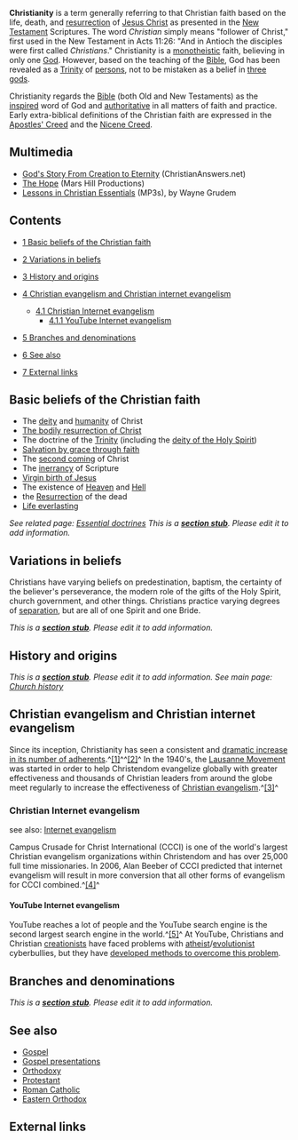 **Christianity** is a term generally referring to that Christian
faith based on the life, death, and
[resurrection](Resurrection "Resurrection") of
[Jesus Christ](Jesus_Christ "Jesus Christ") as presented in the
[New Testament](New_Testament "New Testament") Scriptures. The word
*Christian* simply means "follower of Christ," first used in the
New Testament in Acts 11:26: "And in Antioch the disciples were
first called *Christians*." Christianity is a
[monotheistic](Monotheism "Monotheism") faith, believing in only
one [God](God "God"). However, based on the teaching of the
[Bible](Bible "Bible"), God has been revealed as a
[Trinity](Trinity "Trinity") of [persons](Person "Person"), not to
be mistaken as a belief in [three gods](Tritheism "Tritheism").

Christianity regards the [Bible](Bible "Bible") (both Old and New
Testaments) as the
[inspired](Inspiration_of_the_Bible "Inspiration of the Bible")
word of God and
[authoritative](Authority_of_the_Bible "Authority of the Bible") in
all matters of faith and practice. Early extra-biblical definitions
of the Christian faith are expressed in the
[Apostles' Creed](Apostles'_Creed "Apostles' Creed") and the
[Nicene Creed](Nicene_Creed "Nicene Creed").

## Multimedia

-   [God's Story From Creation to Eternity](http://video.google.com/videoplay?docid=-5907330498400109190&hl=en)
    (ChristianAnswers.net)
-   [The Hope](http://video.google.com/videoplay?docid=4325834831664280928&hl=en)
    (Mars Hill Productions)
-   [Lessons in Christian Essentials](http://www.christianessentialssbc.com/templates/System/details.asp?id=31463&PID=337073)
    (MP3s), by Wayne Grudem

## Contents

-   [1 Basic beliefs of the Christian faith](#Basic_beliefs_of_the_Christian_faith)
-   [2 Variations in beliefs](#Variations_in_beliefs)
-   [3 History and origins](#History_and_origins)
-   [4 Christian evangelism and Christian internet evangelism](#Christian_evangelism_and_Christian_internet_evangelism)
    -   [4.1 Christian Internet evangelism](#Christian_Internet_evangelism)
        -   [4.1.1 YouTube Internet evangelism](#YouTube_Internet_evangelism)


-   [5 Branches and denominations](#Branches_and_denominations)
-   [6 See also](#See_also)
-   [7 External links](#External_links)

## Basic beliefs of the Christian faith

-   The [deity](Deity_of_Christ "Deity of Christ") and
    [humanity](Humanity_of_Christ "Humanity of Christ") of Christ
-   [The bodily resurrection of Christ](Resurrection "Resurrection")
-   The doctrine of the [Trinity](Trinity "Trinity") (including the
    [deity of the Holy Spirit](Deity_of_the_Holy_Spirit "Deity of the Holy Spirit"))
-   [Salvation by grace through faith](Salvation "Salvation")
-   The [second coming](Second_coming "Second coming") of Christ
-   The [inerrancy](Inerrancy "Inerrancy") of Scripture
-   [Virgin birth of Jesus](Virgin_birth_of_Jesus "Virgin birth of Jesus")
-   The existence of [Heaven](Heaven "Heaven") and
    [Hell](Hell "Hell")
-   the [Resurrection](Resurrection "Resurrection") of the dead
-   [Life everlasting](Eternal_life "Eternal life")

*See related page: [Essential doctrines](Essential_doctrines "Essential doctrines")*
*This is a **[section stub](http://www.theopedia.com/Category:Theopedia_sectionstubs "Category:Theopedia sectionstubs")**. Please edit it to add information.*
## Variations in beliefs

Christians have varying beliefs on predestination, baptism, the
certainty of the believer's perseverance, the modern role of the
gifts of the Holy Spirit, church government, and other things.
Christians practice varying degrees of
[separation](Separation "Separation"), but are all of one Spirit
and one Bride.

*This is a **[section stub](http://www.theopedia.com/Category:Theopedia_sectionstubs "Category:Theopedia sectionstubs")**. Please edit it to add information.*
## History and origins

*This is a **[section stub](http://www.theopedia.com/Category:Theopedia_sectionstubs "Category:Theopedia sectionstubs")**. Please edit it to add information.*
*See main page: [Church history](Church_history "Church history")*
## Christian evangelism and Christian internet evangelism

Since its inception, Christianity has seen a consistent and
[dramatic increase in its number of adherents](http://users.adam.com.au/bstett/BChristianIncrease12.htm).^[[1]](#note-0)^^[[2]](#note-1)^
In the 1940's, the
[Lausanne Movement](index.php?title=Lausanne_Movement&action=edit&redlink=1 "Lausanne Movement (page does not exist)")
was started in order to help Christendom evangelize globally with
greater effectiveness and thousands of Christian leaders from
around the globe meet regularly to increase the effectiveness of
[Christian evangelism](index.php?title=Christian_evangelism&action=edit&redlink=1 "Christian evangelism (page does not exist)").^[[3]](#note-2)^

### Christian Internet evangelism

see also:
[Internet evangelism](Internet_evangelism "Internet evangelism")

Campus Crusade for Christ International (CCCI) is one of the
world's largest Christian evangelism organizations within
Christendom and has over 25,000 full time missionaries. In 2006,
Alan Beeber of CCCI predicted that internet evangelism will result
in more conversion that all other forms of evangelism for CCCI
combined.^[[4]](#note-3)^

#### YouTube Internet evangelism

YouTube reaches a lot of people and the YouTube search engine is
the second largest search engine in the world.^[[5]](#note-4)^ At
YouTube, Christians and Christian
[creationists](Creationism "Creationism") have faced problems with
[atheist](Atheism "Atheism")/[evolutionist](Evolution "Evolution")
cyberbullies, but they have
[developed methods to overcome this problem](http://creationwiki.org/Creationist_YouTube_videohave).

## Branches and denominations

*This is a **[section stub](http://www.theopedia.com/Category:Theopedia_sectionstubs "Category:Theopedia sectionstubs")**. Please edit it to add information.*
## See also

-   [Gospel](Gospel "Gospel")
-   [Gospel presentations](Gospel_presentations "Gospel presentations")
-   [Orthodoxy](Orthodoxy "Orthodoxy")
-   [Protestant](Protestant "Protestant")
-   [Roman Catholic](Roman_Catholic "Roman Catholic")
-   [Eastern Orthodox](Eastern_Orthodox "Eastern Orthodox")

## External links



